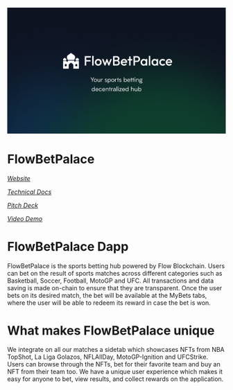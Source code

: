 ![Cover Image](github-cover.png)

# FlowBetPalace

[*Website*](https://thetatix.vercel.app)

[*Technical Docs*](https://thetatix.gitbook.io)

[*Pitch Deck*]()

[*Video Demo*]()

# FlowBetPalace Dapp
FlowBetPalace is the sports betting hub powered by Flow Blockchain. Users can bet on the result of sports matches across different categories such as Basketball, Soccer, Football, MotoGP and UFC. All transactions and data saving is made on-chain to ensure that they are transparent. Once the user bets on its desired match, the bet will be available at the MyBets tabs, where the user will be able to redeem its reward in case the bet is won. 

# What makes FlowBetPalace unique
We integrate on all our matches a sidetab which showcases NFTs from NBA TopShot, La Liga Golazos, NFLAllDay, MotoGP-Ignition and UFCStrike. Users can browse through the NFTs, bet for their favorite team and buy an NFT from their team too. We have a unique user experience which makes it easy for anyone to bet, view results, and collect rewards on the application.
